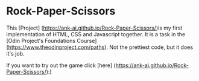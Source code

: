 # Rock-Paper-Scissors

This [Project] (https://ank-ai.github.io/Rock-Paper-Scissors/)is my first implementation of HTML, CSS and Javascript together. 
It is a task in the [Odin Project's Foundations Course] (https://www.theodinproject.com/paths).
Not the prettiest code, but it does it's job. 

If you want to try out the game click [here] (https://ank-ai.github.io/Rock-Paper-Scissors/):)
